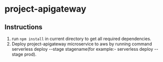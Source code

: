 # project-apigateway

## Instructions

1. run `npm install` in current directory to get all required dependencies.
2. Deploy project-apigateway microservice to aws by running command serverless deploy --stage stagename(for example:- serverless deploy --stage prod).
